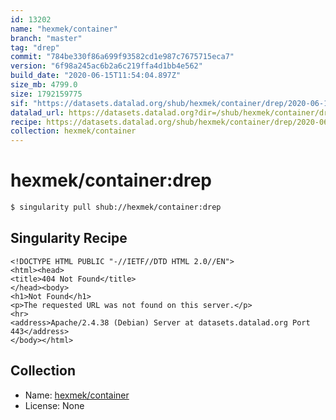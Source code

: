 ```yaml
---
id: 13202
name: "hexmek/container"
branch: "master"
tag: "drep"
commit: "784be330f86a699f93582cd1e987c7675715eca7"
version: "6f98a245ac6b2a6c219ffa4d1bb4e562"
build_date: "2020-06-15T11:54:04.897Z"
size_mb: 4799.0
size: 1792159775
sif: "https://datasets.datalad.org/shub/hexmek/container/drep/2020-06-15-784be330-6f98a245/6f98a245ac6b2a6c219ffa4d1bb4e562.sif"
datalad_url: https://datasets.datalad.org?dir=/shub/hexmek/container/drep/2020-06-15-784be330-6f98a245/
recipe: https://datasets.datalad.org/shub/hexmek/container/drep/2020-06-15-784be330-6f98a245/Singularity
collection: hexmek/container
---
```


# hexmek/container:drep

```bash
$ singularity pull shub://hexmek/container:drep
```

## Singularity Recipe

```singularity
<!DOCTYPE HTML PUBLIC "-//IETF//DTD HTML 2.0//EN">
<html><head>
<title>404 Not Found</title>
</head><body>
<h1>Not Found</h1>
<p>The requested URL was not found on this server.</p>
<hr>
<address>Apache/2.4.38 (Debian) Server at datasets.datalad.org Port 443</address>
</body></html>
```

## Collection

 - Name: [hexmek/container](https://github.com/hexmek/container)
 - License: None

